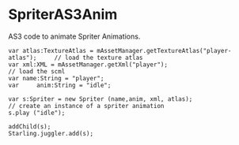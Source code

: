 SpriterAS3Anim
==============

AS3 code to animate Spriter Animations.


	var	atlas:TextureAtlas = mAssetManager.getTextureAtlas("player-atlas");		// load the texture atlas
	var	xml:XML = mAssetManager.getXml("player");								// load the scml
	var	name:String = "player";
	var 	anim:String = "idle";

	var	s:Spriter = new Spriter (name,anim, xml, atlas);								// create an instance of a spriter animation
	s.play ("idle");
	
	addChild(s);
	Starling.juggler.add(s);

	

